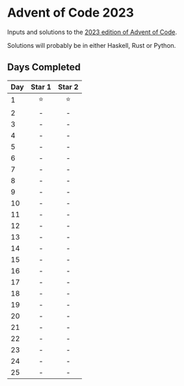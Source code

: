 # Advent of Code 2023

Inputs and solutions to the [2023 edition of Advent of Code](https://adventofcode.com/2023).

Solutions will probably be in either Haskell, Rust or Python.

## Days Completed

Day | Star 1 | Star 2
----|:------:|:-----:
1   | ⭐ | ⭐ 
2   | - | -
3   | - | -
4   | - | -
5   | - | -
6   | - | -
7   | - | -
8   | - | -
9   | - | -
10  | - | -
11  | - | -
12  | - | -
13  | - | -
14  | - | -
15  | - | -
16  | - | -
17  | - | -
18  | - | -
19  | - | -
20  | - | -
21  | - | -
22  | - | -
23  | - | -
24  | - | -
25  | - | -
